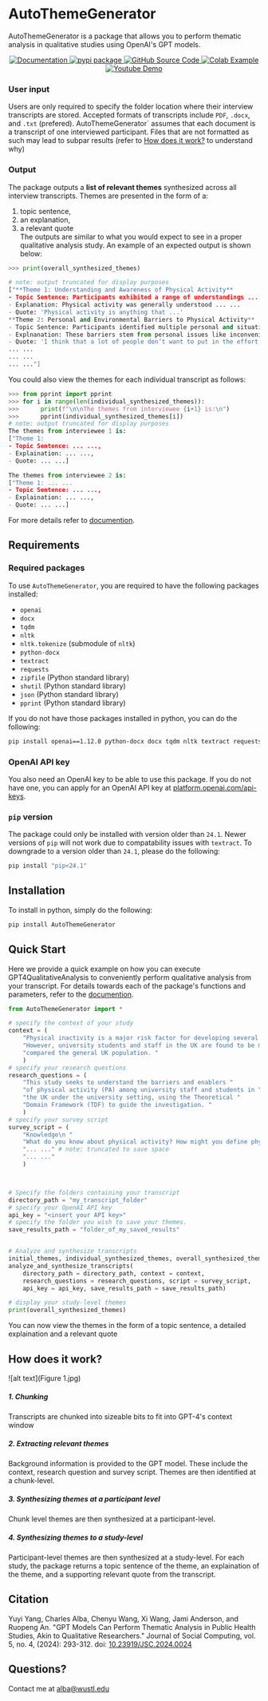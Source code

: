 # AutoThemeGenerator  
AutoThemeGenerator is a package that allows you to perform thematic analysis in qualitative studies using OpenAI's GPT models. 

<p align="center">
  <a href="https://cja5553.github.io/ReadTheDocs_AutoThemeGenerator/">
    <img src="https://img.shields.io/badge/Documentation-v0.1.9-orange" alt="Documentation">
  </a>
  <a href="https://pypi.org/project/AutoThemeGenerator/">
    <img src="https://img.shields.io/badge/pypi_package-v0.1.9-brightgreen" alt="pypi package">
  </a>
  <a href="https://github.com/cja5553/AutoThemeGenerator">
    <img src="https://img.shields.io/badge/github_source_code-source_code?logo=github&color=green" alt="GitHub Source Code">
  </a>
  <a href="https://colab.research.google.com/drive/1BoAI-QNL-yL8j8hUJ3K8cJkbyp4spoQ3">
    <img src="https://img.shields.io/badge/-Colab_Example-grey?logo=google&logoColor=F9AB00" alt="Colab Example">
  </a>
  <a href="https://www.youtube.com/watch?v=Bq-shYFtoCI">
    <img src="https://img.shields.io/badge/-Video_demonstration-red?logo=youtube&logoColor=black" alt="Youtube Demo">
  </a>
</p>


### User input  

Users are only required to specify the folder location where their interview transcripts are stored. Accepted formats of transcripts include `PDF`, `.docx`, and `.txt` (prefered). AutoThemeGenerator` assumes that each document is a transcript of one interviewed participant. Files that are not formatted as such may lead to subpar results (refer to [How does it work?](#how-does-it-work) to understand why) 

### Output  

The package outputs a **list of relevant themes** synthesized across all interview transcripts. Themes are presented in the form of a:  
1. topic sentence,  
2. an explanation,  
3. a relevant quote  
The outputs are similar to what you would expect to see in a proper qualitative analysis study. An example of an expected output is shown below:   
```python
>>> print(overall_synthesized_themes)

# note: output truncated for display purposes
["**Theme 1: Understanding and Awareness of Physical Activity**
- Topic Sentence: Participants exhibited a range of understandings ... ... 
- Explanation: Physical activity was generally understood ... ... 
- Quote: 'Physical activity is anything that ...'
**Theme 2: Personal and Environmental Barriers to Physical Activity** 
- Topic Sentence: Participants identified multiple personal and situational obstacles ... ...
- Explnanation: These barriers stem from personal issues like inconvenience ... ...
- Quote: 'I think that a lot of people don’t want to put in the effort'... ... 
... ...
... ...
... ..."]
```

You could also view the themes for each individual transcript as follows: 

```Python
>>> from pprint import pprint
>>> for i in range(len(individual_synthesized_themes)):
>>>      print(f"\n\nThe themes from interviewee {i+1} is:\n")
>>>      pprint(individual_synthesized_themes[i])
# note: output truncated for display purposes
The themes from interviewee 1 is:
["Theme 1:
- Topic Sentence: ... ...,
- Explaination: ... ...,
- Quote: ... ...]

The themes from interviewee 2 is:
["Theme 1: ... ...
- Topic Sentence: ... ...,
- Explaination: ... ...,
- Quote: ... ...]
```

For more details refer to [documention](documention.md). 

## Requirements
### Required packages
To use `AutoThemeGenerator`, you are required to have the following packages installed:  
- `openai`  
- `docx`    
- `tqdm`    
- `nltk`    
- `nltk.tokenize` (submodule of `nltk`)   
- `python-docx`  
- `textract`  
- `requests`  
- `zipfile` (Python standard library)   
- `shutil`  (Python standard library)  
- `json`  (Python standard library)  
- `pprint` (Python standard library)

If you do not have those packages installed in python, you can do the following:
```bash
pip install openai==1.12.0 python-docx docx tqdm nltk textract requests
```
### OpenAI API key
You also need an OpenAI key to be able to use this package. If you do not have one, you can apply for an OpenAI API key at [platform.openai.com/api-keys](https://platform.openai.com/api-keys). 

### `pip` version  

The package could only be installed with version older than `24.1`. Newer versions of `pip` will not work due to compatability issues with `textract`. To downgrade to a version older than `24.1`, please do the following:

```bash
pip install "pip<24.1"
```

## Installation
To install in python, simply do the following: 

```bash
pip install AutoThemeGenerator
```

## Quick Start
Here we provide a quick example on how you can execute GPT4QualitativeAnalysis to conveniently perform qualitative analysis from your transcript. For details towards each of the package's functions and parameters, refer to the [documention](documention.md). 

```python
from AutoThemeGenerator import *

# specify the context of your study
context = (
    "Physical inactivity is a major risk factor for developing several chronic illness. "
    "However, university students and staff in the UK are found to be more physically inactive "
    "compared the general UK population. "
    )
# specify your research questions
research_questions = (
    "This study seeks to understand the barriers and enablers "
    "of physical activity (PA) among university staff and students in "
    "the UK under the university setting, using the Theoretical "
    "Domain Framework (TDF) to guide the investigation. "
    )
# specify your survey script
survey_script = (
    "Knowledge\n "
    "What do you know about physical activity? How might you define physical activity? "
    "... ..." # note: truncated to save space
    "... ..." 
    )



# Specify the folders containing your transcript
directory_path = "my_transcript_folder"
# specify your OpenAI API key
api_key = "<insert your API key>"
# specify the folder you wish to save your themes. 
save_results_path = "folder_of_my_saved_results"


# Analyze and synthesize transcripts
initial_themes, individual_synthesized_themes, overall_synthesized_themes = \
analyze_and_synthesize_transcripts(
    directory_path = directory_path, context = context,
    research_questions = research_questions, script = survey_script,
    api_key = api_key, save_results_path = save_results_path)

# display your study-level themes
print(overall_synthesized_themes)
```

You can now view the themes in the form of a topic sentence, a detailed explaination and a relevant quote



## How does it work?
![alt text](Figure 1.jpg)
##### 1. Chunking 
Transcripts are chunked into sizeable bits to fit into GPT-4's context window
##### 2. Extracting relevant themes 
Background information is provided to the GPT model. These include the context, research question and survey script. Themes are then identified at a chunk-level. 
##### 3. Synthesizing themes at a participant level
Chunk level themes are then synthesized at a participant-level. 
##### 4. Synthesizing themes to a study-level
Participant-level themes are then synthesized at a study-level. For each study, the package returns a topic sentence of the theme, an explaination of the theme, and a supporting relevant quote from the transcript. 

## Citation  
Yuyi Yang, Charles Alba, Chenyu Wang, Xi Wang, Jami Anderson, and Ruopeng An. "GPT Models Can Perform Thematic Analysis in Public Health Studies, Akin to Qualitative Researchers." Journal of Social Computing, vol. 5, no. 4, (2024): 293-312. doi: [10.23919/JSC.2024.0024](https://doi.org/10.23919/JSC.2024.0024)

## Questions?
Contact me at [alba@wustl.edu](mailto:alba@wustl.edu)
